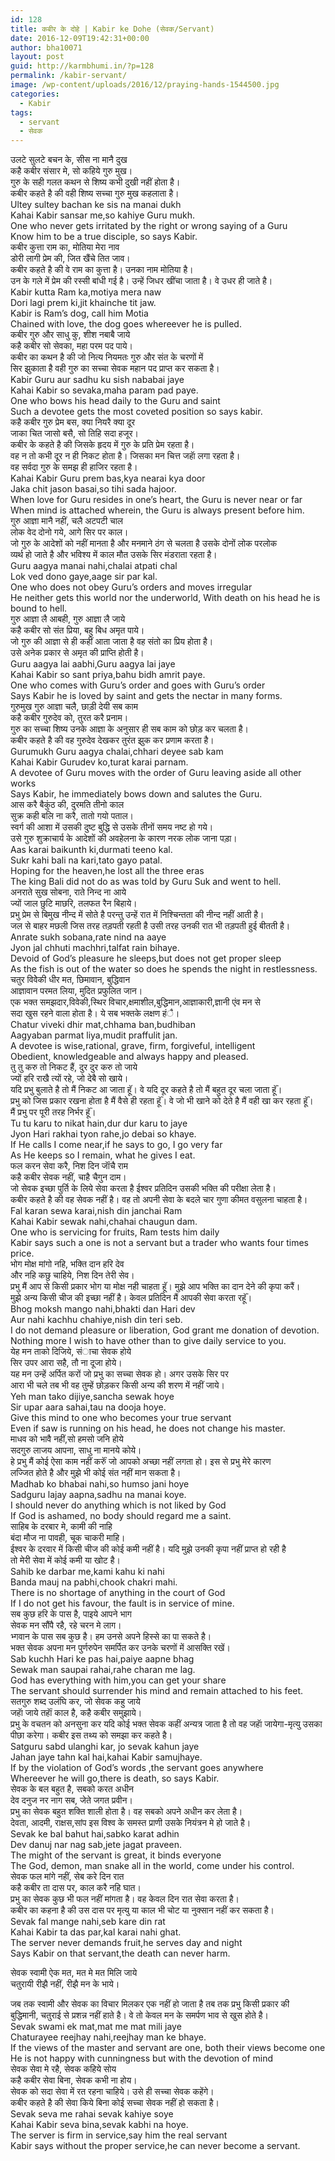 ```yaml
---
id: 128
title: कबीर के दोहे | Kabir ke Dohe (सेवक/Servant)
date: 2016-12-09T19:42:31+00:00
author: bha10071
layout: post
guid: http://karmbhumi.in/?p=128
permalink: /kabir-servant/
image: /wp-content/uploads/2016/12/praying-hands-1544500.jpg
categories:
  - Kabir
tags:
  - servant
  - सेवक
---
```

<div class="doha notranslate">
  <div class="hindi original">
    उलटे सुलटे बचन के, सीस ना मानै दुख<br /> कहै कबीर संसार मे, सो कहिये गुरु मुख।
  </div>
  
  <div class="hindi">
    गुरु के सही गलत कथन से शिष्य कभी दुखी नहीं होता है।<br /> कबीर कहते है की वही शिष्य सच्चा गुरु मुख कहलाता है।
  </div>
  
  <div class="eng original">
    Ultey sultey bachan ke sis na manai dukh<br /> Kahai Kabir sansar me,so kahiye Guru mukh.
  </div>
  
  <div class="eng meaning">
    One who never gets irritated by the right or wrong saying of a Guru<br /> Know him to be a true disciple, so says Kabir.
  </div>
</div>

<div class="doha notranslate">
  <div class="hindi original">
    कबीर कुत्ता राम का, मोतिया मेरा नाव<br /> डोरी लागी प्रेम की, जित खैंचे तित जाव।
  </div>
  
  <div class="hindi">
    कबीर कहते है की वे राम का कुत्ता है। उनका नाम मोतिया है।<br /> उन के गले में प्रेम की रस्सी बांधी गई है। उन्हें जिधर खींचा जाता है। वे उधर ही जाते है।
  </div>
  
  <div class="eng original">
    Kabir kutta Ram ka,motiya mera naw<br /> Dori lagi prem ki,jit khainche tit jaw.
  </div>
  
  <div class="eng meaning">
    Kabir is Ram&#8217;s dog, call him Motia<br /> Chained with love, the dog goes whereever he is pulled.
  </div>
</div>

<div class="doha notranslate">
  <div class="hindi original">
    कबीर गुरु और साधु कु, शीश नबाबै जाये<br /> कहै कबीर सो सेवका, महा परम पद पाये।
  </div>
  
  <div class="hindi">
    कबीर का कथन है की जो नित्य नियमतः गुरु और संत के चरणों में<br /> सिर झुकाता है वही गुरु का सच्चा सेवक महान पद प्राप्त कर सकता है।
  </div>
  
  <div class="eng original">
    Kabir Guru aur sadhu ku sish nababai jaye<br /> Kahai Kabir so sevaka,maha param pad paye.
  </div>
  
  <div class="eng meaning">
    One who bows his head daily to the Guru and saint<br /> Such a devotee gets the most coveted position so says kabir.
  </div>
</div>

<div class="doha notranslate">
  <div class="hindi original">
    कहै कबीर गुरु प्रेम बस, क्या नियरै क्या दूर<br /> जाका चित जासो बसै, सो तिहि सदा हजूर।
  </div>
  
  <div class="hindi">
    कबीर के कहते है की जिसके हृदय में गुरु के प्रति प्रेम रहता है।<br /> वह न तो कभी दूर न ही निकट होता है। जिसका मन चित्त जहाॅ लगा रहता है।<br /> वह सर्वदा गुरु के समझ ही हाजिर रहता है।
  </div>
  
  <div class="eng original">
    Kahai Kabir Guru prem bas,kya nearai kya door<br /> Jaka chit jason basai,so tihi sada hajoor.
  </div>
  
  <div class="eng meaning">
    When love for Guru resides in one&#8217;s heart, the Guru is never near or far<br /> When mind is attached wherein, the Guru is always present before him.
  </div>
</div>

<div class="doha notranslate">
  <div class="hindi original">
    गुरु आज्ञा मानै नहीं, चलै अटपटी चाल<br /> लोक वेद दोनो गये, आगे सिर पर काल।
  </div>
  
  <div class="hindi">
    जो गुरु के आदेशों को नहीं मानता है और मनमाने ठंग से चलता है उसके दोनों लोक परलोक<br /> व्यर्थ हो जाते है और भविश्य में काल मौत उसके सिर मंडराता रहता है।
  </div>
  
  <div class="eng original">
    Guru aagya manai nahi,chalai atpati chal<br /> Lok ved dono gaye,aage sir par kal.
  </div>
  
  <div class="eng meaning">
    One who does not obey Guru&#8217;s orders and moves irregular<br /> He neither gets this world nor the underworld, With death on his head he is bound to hell.
  </div>
</div>

<div class="doha notranslate">
  <div class="hindi original">
    गुरु आज्ञा लै आबही, गुरु आज्ञा लै जाये<br /> कहै कबीर सो संत प्रिया, बहु बिध अमृत पाये।
  </div>
  
  <div class="hindi">
    जो गुरु की आज्ञा से ही कहीं आता जाता है वह संतो का प्रिय होता है।<br /> उसे अनेक प्रकार से अमृत की प्राप्ति होती है।
  </div>
  
  <div class="eng original">
    Guru aagya lai aabhi,Guru aagya lai jaye<br /> Kahai Kabir so sant priya,bahu bidh amrit paye.
  </div>
  
  <div class="eng meaning">
    One who comes with Guru&#8217;s order and goes with Guru&#8217;s order<br /> Says Kabir he is loved by saint and gets the nectar in many forms.
  </div>
</div>

<div class="doha notranslate">
  <div class="hindi original">
    गुरुमुख गुरु आज्ञा चलै, छाड़ी देयी सब काम<br /> कहै कबीर गुरुदेव को, तुरत करै प्रनाम।
  </div>
  
  <div class="hindi">
    गुरु का सच्चा शिष्य उनके आज्ञा के अनुसार ही सब काम को छोड़ कर चलता है।<br /> कबीर कहते है की वह गुरुदेव देखकर तुरंत झुक कर प्रणाम करता है।
  </div>
  
  <div class="eng original">
    Gurumukh Guru aagya chalai,chhari deyee sab kam<br /> Kahai Kabir Gurudev ko,turat karai parnam.
  </div>
  
  <div class="eng meaning">
    A devotee of Guru moves with the order of Guru leaving aside all other works<br /> Says Kabir, he immediately bows down and salutes the Guru.
  </div>
</div>

<div class="doha notranslate">
  <div class="hindi original">
    आस करै बैकुंठ की, दुरमति तीनो काल<br /> सुक्र कही बलि ना करै, तातो गयो पताल।
  </div>
  
  <div class="hindi">
    स्वर्ग की आशा में उसकी दुष्ट बुद्धि से उसके तीनों समय नष्ट हो गये।<br /> उसे गुरु शुक्राचार्य के आदेशों की अवहेलना के कारण नरक लोक जाना पड़ा।
  </div>
  
  <div class="eng original">
    Aas karai baikunth ki,durmati teeno kal.<br /> Sukr kahi bali na kari,tato gayo patal.
  </div>
  
  <div class="eng meaning">
    Hoping for the heaven,he lost all the three eras<br /> The king Bali did not do as was told by Guru Suk and went to hell.
  </div>
</div>

<div class="doha notranslate">
  <div class="hindi original">
    अनराते सुख सोबना, राते निन्द ना आये<br /> ज्यों जाल छुटि माछरि, तलफत रैन बिहाये।
  </div>
  
  <div class="hindi">
    प्रभु प्रेम से बिमुख नीन्द में सोते है परन्तु उन्हें रात में निश्चिन्तता की नीन्द नहीं आती है।<br /> जल से बाहर मछली जिस तरह तड़पती रहती है उसी तरह उनकी रात भी तड़पती हुई बीतती है।
  </div>
  
  <div class="eng original">
    Anrate sukh sobana,rate nind na aaye<br /> Jyon jal chhuti machhri,talfat rain bihaye.
  </div>
  
  <div class="eng meaning">
    Devoid of God&#8217;s pleasure he sleeps,but does not get proper sleep<br /> As the fish is out of the water so does he spends the night in restlessness.
  </div>
</div>

<div class="doha notranslate">
  <div class="hindi original">
    चतुर विवेेकी धीर मत, छिमावान, बुद्धिवान<br /> आज्ञावान परमत लिया, मुदित प्रफुलित जान।
  </div>
  
  <div class="hindi">
    एक भक्त समझदार,विवेकी,स्थिर विचार,क्षमाशील,बुद्धिमान,आज्ञाकारी,ज्ञानी एंव मन से<br /> सदा खुस रहने वाला होता है। ये सब भक्तके लक्षण हंै।
  </div>
  
  <div class="eng original">
    Chatur viveki dhir mat,chhama ban,budhiban<br /> Aagyaban parmat liya,mudit praffulit jan.
  </div>
  
  <div class="eng meaning">
    A devotee is wise,rational, grave, firm, forgiveful, intelligent<br /> Obedient, knowledgeable and always happy and pleased.
  </div>
</div>

<div class="doha notranslate">
  <div class="hindi original">
    तु तु करु तो निकट हैं, दुर दुर करु तो जाये<br /> ज्यों हरि राखै त्यों रहे, जो देबै सो खाये।
  </div>
  
  <div class="hindi">
    यदि प्रभु बुलाते है तो मैं निकट आ जाता हूॅ। वे यदि दूर कहते है तो मैं बहुत दूर चला जाता हूॅं।<br /> प्रभु को जिस प्रकार रखना होता है मैं वैसे ही रहता हूॅं। वे जो भी खाने को देते है मैं वही खा कर रहता हूॅं।<br /> मैं प्रभु पर पूरी तरह निर्भर हूॅं।
  </div>
  
  <div class="eng original">
    Tu tu karu to nikat hain,dur dur karu to jaye<br /> Jyon Hari rakhai tyon rahe,jo debai so khaye.
  </div>
  
  <div class="eng meaning">
    If He calls I come near,if he says to go, I go very far<br /> As He keeps so I remain, what he gives I eat.
  </div>
</div>

<div class="doha notranslate">
  <div class="hindi original">
    फल करन सेवा करै, निश दिन जाॅंचै राम<br /> कहै कबीर सेवक नहीं, चाहै चैगुन दाम।
  </div>
  
  <div class="hindi">
    जो सेवक इच्छा पुर्ति के लिये सेवा करता है ईश्वर प्रतिदिन उसकी भक्ति की परीक्षा लेता है।<br /> कबीर कहते है की वह सेवक नहीं है। वह तो अपनी सेवा के बदले चार गुणा कीमत वसुलना चाहता है।
  </div>
  
  <div class="eng original">
    Fal karan sewa karai,nish din janchai Ram<br /> Kahai Kabir sewak nahi,chahai chaugun dam.
  </div>
  
  <div class="eng meaning">
    One who is servicing for fruits, Ram tests him daily<br /> Kabir says such a one is not a servant but a trader who wants four times price.
  </div>
</div>

<div class="doha notranslate">
  <div class="hindi original">
    भोग मोक्ष मांगो नहि, भक्ति दान हरि देव<br /> और नहि कछु चाहिये, निश दिन तेरी सेव।
  </div>
  
  <div class="hindi">
    प्रभु मैं आप से किसी प्रकार भोग या मोक्ष नही चाहता हॅू। मुझे आप भक्ति का दान देने की कृपा करैं।<br /> मुझे अन्य किसी चीज की इच्छा नहीं है। केवल प्रतिदिन मैं आपकी सेवा करता रहूॅं।
  </div>
  
  <div class="eng original">
    Bhog moksh mango nahi,bhakti dan Hari dev<br /> Aur nahi kachhu chahiye,nish din teri seb.
  </div>
  
  <div class="eng meaning">
    I do not demand pleasure or liberation, God grant me donation of devotion.<br /> Nothing more I wish to have other than to give daily service to you.
  </div>
</div>

<div class="doha notranslate">
  <div class="hindi original">
    येह मन ताको दिजिये, संाचा सेवक होये<br /> सिर उपर आरा सहै, तौ ना दूजा होये।
  </div>
  
  <div class="hindi">
    यह मन उन्हें अर्पित करों जो प्रभु का सच्चा सेवक हो। अगर उसके सिर पर<br /> आरा भी चले तब भी वह तुम्हें छोड़कर किसी अन्य की शरण में नहीं जाये।
  </div>
  
  <div class="eng original">
    Yeh man tako dijiye,sancha sewak hoye<br /> Sir upar aara sahai,tau na dooja hoye.
  </div>
  
  <div class="eng meaning">
    Give this mind to one who becomes your true servant<br /> Even if saw is running on his head, he does not change his master.
  </div>
</div>

<div class="doha notranslate">
  <div class="hindi original">
    माधव को भावै नहीं,सो हमसो जनि होये<br /> सदगुरु लाजय आपना, साधु ना मानये कोये।
  </div>
  
  <div class="hindi">
    हे प्रभु मैं कोई ऐसा काम नहीं करुॅं जो आपको अच्छा नहीं लगता हो। इस से प्रभु मेरे कारण<br /> लज्जित होते है और मुझे भी कोई संत नहीं मान सकता है।
  </div>
  
  <div class="eng original">
    Madhab ko bhabai nahi,so humso jani hoye<br /> Sadguru lajay aapna,sadhu na manai koye.
  </div>
  
  <div class="eng meaning">
    I should never do anything which is not liked by God<br /> If God is ashamed, no body should regard me a saint.
  </div>
</div>

<div class="doha notranslate">
  <div class="hindi original">
    साहिब के दरबार मे, कामी की नाहि<br /> बंदा मौज ना पावही, चूक चाकरी माहि।
  </div>
  
  <div class="hindi">
    ईश्वर के दरवार में किसी चीज की कोई कमी नहीं है। यदि मुझे उनकी कृपा नहीं प्राप्त हो रही है<br /> तो मेरी सेवा में कोई कमी या खोट है।
  </div>
  
  <div class="eng original">
    Sahib ke darbar me,kami kahu ki nahi<br /> Banda mauj na pabhi,chook chakri mahi.
  </div>
  
  <div class="eng meaning">
    There is no shortage of anything in the court of God<br /> If I do not get his favour, the fault is in service of mine.
  </div>
</div>

<div class="doha notranslate">
  <div class="hindi original">
    सब कुछ हरि के पास है, पाइये आपने भाग<br /> सेवक मन सौंपै रहै, रहे चरन मे लाग।
  </div>
  
  <div class="hindi">
    भ्गवान के पास सब कुछ है। हम उनसे अपने हिस्से का पा सकते है।<br /> भक्त सेवक अपना मन पुर्णरुपेन समर्पित कर उनके चरणों में आसक्ति रखें।
  </div>
  
  <div class="eng original">
    Sab kuchh Hari ke pas hai,paiye aapne bhag<br /> Sewak man saupai rahai,rahe charan me lag.
  </div>
  
  <div class="eng meaning">
    God has everything with him,you can get your share<br /> The servant should surrender his mind and remain attached to his feet.
  </div>
</div>

<div class="doha notranslate">
  <div class="hindi original">
    सतगुरु शब्द उलंघि कर, जो सेवक कहु जाये<br /> जहाॅ जाये तहाॅं काल है, कहै कबीर समुझाये।
  </div>
  
  <div class="hindi">
    प्रभु के वचतन को अनसुना कर यदि कोई भक्त सेवक कहीं अन्यत्र जाता है तो वह जहाॅ जायेगा-मृत्यु उसका<br /> पीछा करेगा। कबीर इस तथ्य को समझा कर कहते है।
  </div>
  
  <div class="eng original">
    Satguru sabd ulanghi kar, jo sevak kahun jaye<br /> Jahan jaye tahn kal hai,kahai Kabir samujhaye.
  </div>
  
  <div class="eng meaning">
    If by the violation of God&#8217;s words ,the servant goes anywhere<br /> Whereever he will go,there is death, so says Kabir.
  </div>
</div>

<div class="doha notranslate">
  <div class="hindi original">
    सेवक के बल बहुत है, सबको करत अधीन<br /> देव दनुज नर नाग सब, जेते जगत प्रवीन।
  </div>
  
  <div class="hindi">
    प्रभु का सेवक बहुत शक्ति शाली होता है। वह सबको अपने अधीन कर लेता है।<br /> देवता, आदमी, राक्षस,सांप इस विश्व के समस्त प्राणी उसके नियंत्रन मे हो जाते है।
  </div>
  
  <div class="eng original">
    Sevak ke bal bahut hai,sabko karat adhin<br /> Dev danuj nar nag sab,jete jagat praveen.
  </div>
  
  <div class="eng meaning">
    The might of the servant is great, it binds everyone<br /> The God, demon, man snake all in the world, come under his control.
  </div>
</div>

<div class="doha notranslate">
  <div class="hindi original">
    सेवक फल मांगे नहीं, सेब करे दिन रात<br /> कहै कबीर ता दास पर, काल करै नहि घात।
  </div>
  
  <div class="hindi">
    प्रभु का सेवक कुछ भी फल नहीं मांगता है। वह केवल दिन रात सेवा करता है।<br /> कबीर का कहना है की उस दास पर मृत्यु या काल भी चोट या नुक्सान नहीं कर सकता है।
  </div>
  
  <div class="eng original">
    Sevak fal mange nahi,seb kare din rat<br /> Kahai Kabir ta das par,kal karai nahi ghat.
  </div>
  
  <div class="eng meaning">
    The server never demands fruit,he serves day and night<br /> Says Kabir on that servant,the death can never harm.
  </div>
</div>

<div class="doha notranslate">
  <div class="hindi original">
  </div>
  
  <p>
    सेवक स्वामी ऐक मत, मत मे मत मिलि जाये<br /> चतुरायी रीझै नहीं, रीझै मन के भाये।
  </p>
  
  <div class="hindi">
    जब तक स्वामी और सेवक का विचार मिलकर एक नहीं हो जाता है तब तक प्रभु किसी प्रकार की<br /> बुद्धिमानी, चतुराई से प्रशन्न नहीं हाते है। वे तो केवल मन के समर्पण भाव से खुस होते है।
  </div>
  
  <div class="eng original">
    Sevak swami ek mat,mat me mat mili jaye<br /> Chaturayee reejhay nahi,reejhay man ke bhaye.
  </div>
  
  <div class="eng meaning">
    If the views of the master and servant are one, both their views become one<br /> He is not happy with cunningness but with the devotion of mind
  </div>
</div>

<div class="doha notranslate">
  <div class="hindi original">
    सेवक सेवा मे रहै, सेवक कहिये सोय<br /> कहै कबीर सेवा बिना, सेवक कभी ना होय।
  </div>
  
  <div class="hindi">
    सेवक को सदा सेवा में रत रहना चाहिये। उसे ही सच्चा सेवक कहेंगे।<br /> कबीर कहते है की सेवा किये बिना कोई सच्चा सेवक नहीं हो सकता है।
  </div>
  
  <div class="eng original">
    Sevak seva me rahai sevak kahiye soye<br /> Kahai Kabir seva bina,sevak kabhi na hoye.
  </div>
  
  <div class="eng meaning">
    The server is firm in service,say him the real servant<br /> Kabir says without the proper service,he can never become a servant.
  </div>
</div>